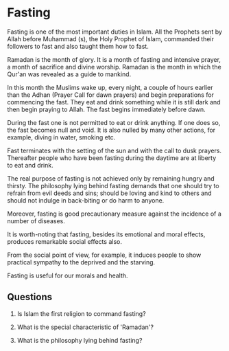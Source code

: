 Fasting
=======

Fasting is one of the most important duties in Islam. All the Prophets
sent by Allah before Muhammad (s), the Holy Prophet of Islam, commanded
their followers to fast and also taught them how to fast.

Ramadan is the month of glory. It is a month of fasting and intensive
prayer, a month of sacrifice and divine worship. Ramadan is the month in
which the Qur'an was revealed as a guide to mankind.

In this month the Muslims wake up, every night, a couple of hours
earlier than the Adhan (Prayer Call for dawn prayers) and begin
preparations for commencing the fast. They eat and drink something while
it is still dark and then begin praying to Allah. The fast begins
immediately before dawn.

During the fast one is not permitted to eat or drink anything. If one
does so, the fast becomes null and void. It is also nulled by many other
actions, for example, diving in water, smoking etc.

Fast terminates with the setting of the sun and with the call to dusk
prayers. Thereafter people who have been fasting during the daytime are
at liberty to eat and drink.

The real purpose of fasting is not achieved only by remaining hungry and
thirsty. The philosophy lying behind fasting demands that one should try
to refrain from evil deeds and sins; should be loving and kind to others
and should not indulge in back-biting or do harm to anyone.

Moreover, fasting is good precautionary measure against the incidence of
a number of diseases.

It is worth-noting that fasting, besides its emotional and moral
effects, produces remarkable social effects also.

From the social point of view, for example, it induces people to show
practical sympathy to the deprived and the starving.

Fasting is useful for our morals and health.

Questions
---------

1. Is Islam the first religion to command fasting?

2. What is the special characteristic of 'Ramadan'?

3. What is the philosophy lying behind fasting?


